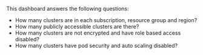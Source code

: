 This dashboard answers the following questions:

- How many clusters are in each subscription, resource group and region?
- How many publicly accessible clusters are there?
- How many clusters are not encrypted and have role based access disabled?
- How many clusters have pod security and auto scaling disabled?
